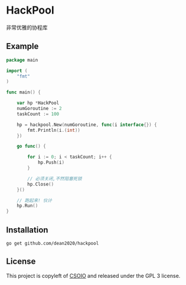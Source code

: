# HackPool

非常优雅的协程库

## Example


```go
package main

import (
	"fmt"
)

func main() {

	var hp *HackPool
	numGoroutine := 2
	taskCount := 100

	hp = hackpool.New(numGoroutine, func(i interface{}) {
		fmt.Println(i.(int))
	})

	go func() {

		for i := 0; i < taskCount; i++ {
			hp.Push(i)
		}

		// 必须关闭,不然阻塞死锁
		hp.Close()
	}()

	// 跑起来! 伙计
	hp.Run()
}
```

## Installation

    go get github.com/dean2020/hackpool

## License

This project is copyleft of [CSOIO](http://www.csoio.com/) and released under the GPL 3 license.

